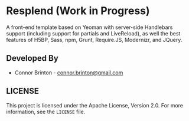 Resplend (Work in Progress)
========

A front-end template based on Yeoman with server-side Handlebars support (including support for partials and LiveReload), as well the best features of H5BP, Sass, npm, Grunt, Require.JS, Modernizr, and JQuery.

## Developed By
* Connor Brinton - <connor.brinton@gmail.com>

## LICENSE
This project is licensed under the Apache License, Version 2.0. For more information, see the `LICENSE` file.

